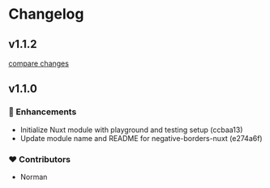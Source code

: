 # Changelog


## v1.1.2

[compare changes](https://undefined/undefined/compare/v1.1.0...v1.1.2)

## v1.1.0


### 🚀 Enhancements

- Initialize Nuxt module with playground and testing setup (ccbaa13)
- Update module name and README for negative-borders-nuxt (e274a6f)

### ❤️ Contributors

- Norman

